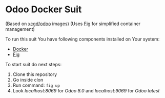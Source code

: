 # Odoo Docker Suit

(Based on [xcgd/odoo](https://registry.hub.docker.com/u/xcgd/odoo/) images)
(Uses [Fig](http://www.fig.sh/index.html) for simplified container management)

To run this suit You have following components installed on Your system:
- [Docker](https://www.docker.com/)
- [Fig](http://www.fig.sh/index.html)

To start suit do next steps:
1. Clone this repository
2. Go inside clon
3. Run command: ```fig up```
4. Look *localhost:8069* for *Odoo 8.0* and *localhost:9069* for *Odoo latest*



